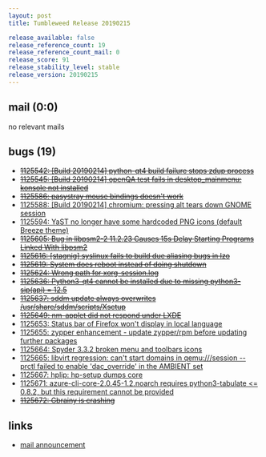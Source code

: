 ```yaml
---
layout: post
title: Tumbleweed Release 20190215

release_available: false
release_reference_count: 19
release_reference_count_mail: 0
release_score: 91
release_stability_level: stable
release_version: 20190215
---
```


## mail (0:0)

no relevant mails

## bugs (19)

<!--more-->

- ~~[1125542: \[Build 20190214\] python-qt4 build failure stops zdup process](https://bugzilla.opensuse.org/show_bug.cgi?id=1125542)~~
- ~~[1125545: \[Build 20190214\] openQA test fails in desktop_mainmenu: konsole not installed](https://bugzilla.opensuse.org/show_bug.cgi?id=1125545)~~
- ~~[1125586: pasystray mouse bindings doesn't work](https://bugzilla.opensuse.org/show_bug.cgi?id=1125586)~~
- [1125588: \[Build 20190214\] chromium: pressing alt tears down GNOME session](https://bugzilla.opensuse.org/show_bug.cgi?id=1125588)
- [1125594: YaST no longer have some hardcoded PNG icons (default Breeze theme)](https://bugzilla.opensuse.org/show_bug.cgi?id=1125594)
- ~~[1125605: Bug in libpsm2-2 11.2.23 Causes 15s Delay Starting Programs Linked With libpsm2](https://bugzilla.opensuse.org/show_bug.cgi?id=1125605)~~
- ~~[1125616: \[stagnig\] syslinux fails to build due aliasing bugs in lzo](https://bugzilla.opensuse.org/show_bug.cgi?id=1125616)~~
- ~~[1125619: System does reboot instead of doing shutdown](https://bugzilla.opensuse.org/show_bug.cgi?id=1125619)~~
- ~~[1125624: Wrong path for xorg-session.log](https://bugzilla.opensuse.org/show_bug.cgi?id=1125624)~~
- ~~[1125636: Python3-qt4 cannot be installed due to missing python3-sip(api) = 12.5](https://bugzilla.opensuse.org/show_bug.cgi?id=1125636)~~
- ~~[1125637: sddm update always overwrites /usr/share/sddm/scripts/Xsetup](https://bugzilla.opensuse.org/show_bug.cgi?id=1125637)~~
- ~~[1125649: nm-applet did not respond under LXDE](https://bugzilla.opensuse.org/show_bug.cgi?id=1125649)~~
- [1125653: Status bar of Firefox won't display in local language](https://bugzilla.opensuse.org/show_bug.cgi?id=1125653)
- [1125655: zypper enhancement - update zypper/rpm before updating further packages](https://bugzilla.opensuse.org/show_bug.cgi?id=1125655)
- [1125664: Spyder 3.3.2 broken  menu and toolbars icons](https://bugzilla.opensuse.org/show_bug.cgi?id=1125664)
- [1125665: libvirt regression: can't start domains in qemu:///session -- prctl failed to enable 'dac_override' in the AMBIENT set](https://bugzilla.opensuse.org/show_bug.cgi?id=1125665)
- [1125667: hplip: hp-setup dumps core](https://bugzilla.opensuse.org/show_bug.cgi?id=1125667)
- [1125671: azure-cli-core-2.0.45-1.2.noarch requires python3-tabulate <= 0.8.2, but this requirement cannot be provided](https://bugzilla.opensuse.org/show_bug.cgi?id=1125671)
- ~~[1125672: Gbrainy is crashing](https://bugzilla.opensuse.org/show_bug.cgi?id=1125672)~~



## links

- [mail announcement](https://lists.opensuse.org/opensuse-factory/2019-02/msg00465.html)
